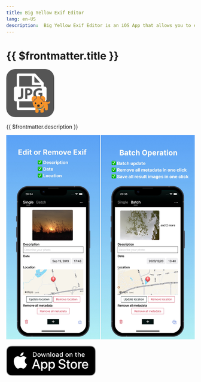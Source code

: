 ```yaml
---
title: Big Yellow Exif Editor
lang: en-US
description:  Big Yellow Exif Editor is an iOS App that allows you to edit or remove photo Exif data, including descriptions, dates, and locations. It also offers bulk editing capabilities for your convenience.
---
```


# {{ $frontmatter.title }}

<p />

<img src="/images/exif-editor-app-icon.png" style="width: 128px; border-radius: 24px;">

{{ $frontmatter.description }}

![Big Yellow Exif Editor screenshots](assets/f5044064a6fa8d687dea8068338820ed4b34506e887f8faa012cacc78f716846.jpeg)

[![Download on the App Store](./assets/Download_on_the_App_Store_Badge_US-UK_RGB_blk_092917.svg)](https://apps.apple.com/us/app/big-yellow-exif-editor/id6499577312)
